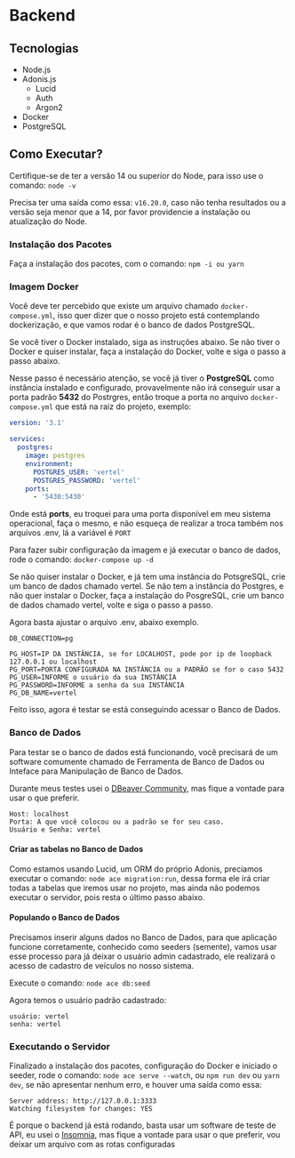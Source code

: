 # Backend

## Tecnologias

- Node.js
- Adonis.js
  - Lucid
  - Auth
  - Argon2
- Docker
- PostgreSQL

## Como Executar?

Certifique-se de ter a versão 14 ou superior do Node, para isso use o comando: `node -v`

Precisa ter uma saída como essa: `v16.20.0`, caso não tenha resultados ou a versão seja menor que a 14, por favor providencie a instalação ou atualização do Node.

### Instalação dos Pacotes

Faça a instalação dos pacotes, com o comando: `npm -i ou yarn`

### Imagem Docker

Você deve ter percebido que existe um arquivo chamado `docker-compose.yml`, isso quer dizer que o nosso projeto está contemplando dockerização, e que vamos rodar é o banco de dados PostgreSQL.

Se você tiver o Docker instalado, siga as instruções abaixo.
Se não tiver o Docker e quiser instalar, faça a instalação do Docker, volte e siga o passo a passo abaixo.

Nesse passo é necessário atenção, se você já tiver o **PostgreSQL** como instância instalado e configurado, provavelmente não irá conseguir usar a porta padrão **5432** do Postrgres, então troque a porta no arquivo `docker-compose.yml` que está na raiz do projeto, exemplo:

```yml
version: '3.1'

services:
  postgres:
    image: postgres
    environment:
      POSTGRES_USER: 'vertel'
      POSTGRES_PASSWORD: 'vertel'
    ports:
      - '5430:5430'
```

Onde está **ports**, eu troquei para uma porta disponível em meu sistema operacional, faça o mesmo, e não esqueça de realizar a troca também nos arquivos .env, lá a variável é `PORT`

Para fazer subir configuração da imagem e já executar o banco de dados, rode o comando: `docker-compose up -d`

Se não quiser instalar o Docker, e já tem uma instância do PotsgreSQL, crie um banco de dados chamado vertel.
Se não tem a instância do Postgres, e não quer instalar o Docker, faça a instalação do PosgreSQL, crie um banco de dados chamado vertel, volte e siga o passo a passo.

Agora basta ajustar o arquivo .env, abaixo exemplo.

```
DB_CONNECTION=pg

PG_HOST=IP DA INSTÂNCIA, se for LOCALHOST, pode por ip de loopback 127.0.0.1 ou localhost
PG_PORT=PORTA CONFIGURADA NA INSTÂNCIA ou a PADRÃO se for o caso 5432
PG_USER=INFORME o usuário da sua INSTÂNCIA
PG_PASSWORD=INFORME a senha da sua INSTÂNCIA
PG_DB_NAME=vertel
```

Feito isso, agora é testar se está conseguindo acessar o Banco de Dados.

### Banco de Dados

Para testar se o banco de dados está funcionando, você precisará de um software comumente chamado de Ferramenta de Banco de Dados ou Inteface para Manipulação de Banco de Dados.

Durante meus testes usei o [DBeaver Community](https://dbeaver.io/), mas fique a vontade para usar o que preferir.

```
Host: localhost
Porta: A que você colocou ou a padrão se for seu caso.
Usuário e Senha: vertel
```

#### Criar as tabelas no Banco de Dados

Como estamos usando Lucid, um ORM do próprio Adonis, preciamos executar o comando: `node ace migration:run`, dessa forma ele irá criar todas a tabelas que iremos usar no projeto, mas ainda não podemos executar o servidor, pois resta o último passo abaixo.

#### Populando o Banco de Dados

Precisamos inserir alguns dados no Banco de Dados, para que aplicação funcione corretamente, conhecido como seeders (semente), vamos usar esse processo para já deixar o usuário admin cadastrado, ele realizará o acesso de cadastro de veículos no nosso sistema.

Execute o comando: `node ace db:seed`

Agora temos o usuário padrão cadastrado:

```
usuário: vertel
senha: vertel
```

### Executando o Servidor

Finalizado a instalação dos pacotes, configuração do Docker e iniciado o seeder, rode o comando: `node ace serve --watch`, ou `npm run dev` ou `yarn dev`, se não apresentar nenhum erro, e houver uma saída como essa:

```
Server address: http://127.0.0.1:3333
Watching filesystem for changes: YES
```

É porque o backend já está rodando, basta usar um software de teste de API, eu usei o [Insomnia](https://insomnia.rest/download), mas fique a vontade para usar o que preferir, vou deixar um arquivo com as rotas configuradas
